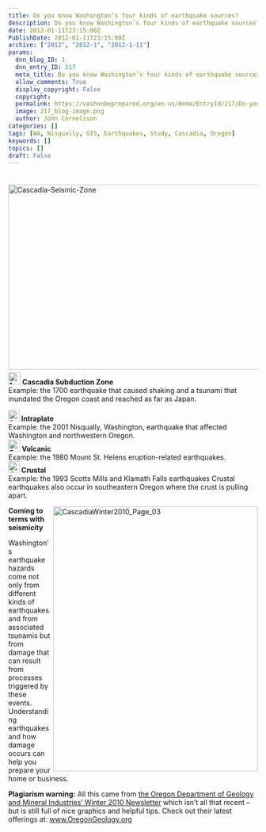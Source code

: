 ```yaml
---
title: Do you know Washington’s four kinds of earthquake sources?
description: Do you know Washington’s four kinds of earthquake sources?
date: 2012-01-11T23:15:00Z
PublishDate: 2012-01-11T23:15:00Z
archive: ["2012", "2012-1", "2012-1-11"]
params:
  dnn_blog_ID: 1
  dnn_entry_ID: 217
  meta_title: Do you know Washington’s four kinds of earthquake sources?
  allow_comments: True
  display_copyright: False
  copyright:
  permalink: https://vashonbeprepared.org/en-us/Home/EntryId/217/Do-you-know-Washington-rsquo-s-four-kinds-of-earthquake-sources
  image: 217_blog-image.png
  author: John Cornelison
categories: []
tags: [WA, Nisqually, GIS, Earthquakes, Study, Cascadia, Oregon]
keywords: []
topics: []
draft: False
---
```


<div class="wlWriterHeaderFooter" style="padding-bottom: 4px; margin: 0px; padding-left: 0px; padding-right: 0px; float: none; padding-top: 4px;"> </div>
<p><a href="./images/217/Windows-Live-Writer-a74dd31a6c1f_D1B0-Cascadia-Seismic-Zone_2.gif"><img width="664" height="374" title="Cascadia-Seismic-Zone" align="right" style="background-image: none;   margin: 0px 0px 5px 5px; padding-left: 0px; padding-right: 0px; display: inline; float: right;   padding-top: 0px;border: 0px;" alt="Cascadia-Seismic-Zone" src="./images/217/Windows-Live-Writer-a74dd31a6c1f_D1B0-Cascadia-Seismic-Zone_thumb.gif" /></a><strong><a href="./images/217/Windows-Live-Writer-a74dd31a6c1f_D1B0-1_6.gif"><img width="25" height="25" title="1" style="background-image: none;   padding-left: 0px; padding-right: 0px; display: inline;   padding-top: 0px;border: 0px;" alt="1" src="./images/217/Windows-Live-Writer-a74dd31a6c1f_D1B0-1_thumb_2.gif" /></a> Cascadia Subduction Zone <br />
</strong>Example: the 1700 earthquake that caused shaking and a tsunami that inundated the Oregon coast and reached as far as Japan.</p>
<p><strong><a href="./images/217/Windows-Live-Writer-a74dd31a6c1f_D1B0-2_2.gif"><img width="23" height="23" title="2" style="background-image: none;   padding-left: 0px; padding-right: 0px; display: inline;   padding-top: 0px;border: 0px;" alt="2" src="./images/217/Windows-Live-Writer-a74dd31a6c1f_D1B0-2_thumb.gif" /></a> Intraplate <br />
</strong>Example: the 2001 Nisqually, Washington, earthquake that affected Washington and northwestern Oregon.&nbsp; <br />
<strong><a href="./images/217/Windows-Live-Writer-a74dd31a6c1f_D1B0-3_2.gif"><img width="24" height="24" title="3" style="background-image: none;   padding-left: 0px; padding-right: 0px; display: inline;   padding-top: 0px;border: 0px;" alt="3" src="./images/217/Windows-Live-Writer-a74dd31a6c1f_D1B0-3_thumb.gif" /></a> Volcanic</strong> <br />
Example: the 1980 Mount St. Helens eruption-related earthquakes.&nbsp; <br />
<strong><a href="./images/217/Windows-Live-Writer-a74dd31a6c1f_D1B0-4_2.gif"><img width="23" height="23" title="4" style="background-image: none;   padding-left: 0px; padding-right: 0px; display: inline;   padding-top: 0px;border: 0px;" alt="4" src="./images/217/Windows-Live-Writer-a74dd31a6c1f_D1B0-4_thumb.gif" /></a> Crustal <br />
</strong>Example: the 1993 Scotts Mills and Klamath Falls earthquakes Crustal earthquakes also occur in southeastern Oregon where the crust is pulling <br />
apart.</p>
<p><a href="./images/217/Windows-Live-Writer-a74dd31a6c1f_D1B0-CascadiaWinter2010_Page_03_2.png"><img width="413" height="535" title="CascadiaWinter2010_Page_03" align="right" style="background-image: none;   margin: 0px 0px 5px 5px; padding-left: 0px; padding-right: 0px; display: inline; float: right;   padding-top: 0px;border: 0px solid;" alt="CascadiaWinter2010_Page_03" src="./images/217/Windows-Live-Writer-a74dd31a6c1f_D1B0-CascadiaWinter2010_Page_03_thumb.png" /></a><strong>Coming to terms with seismicity</strong></p>
<p>Washington&rsquo;s earthquake hazards come not only from different kinds of earthquakes and from associated tsunamis but from damage that can result from processes <br />
triggered by these events. Understanding earthquakes and how damage occurs can help you prepare your home or business.</p>
<p><strong>Plagiarism warning:</strong> All this came from <a href="http://www.oregongeology.org/sub/quarpub/CascadiaWinter2010.pdf" title="http://www.oregongeology.org/sub/quarpub/CascadiaWinter2010.pdf">the Oregon Department of Geology and Mineral Industries&rsquo; Winter 2010 Newsletter</a> which isn&rsquo;t all that recent &ndash; but is still full of nice graphics and helpful tips. Check out their latest offerings at: <a href="http://www.OregonGeology.org">www.OregonGeology.org</a></p>

